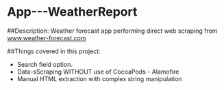 # App---WeatherReport

##Description:
Weather forecast app performing direct web scraping from www.weather-forecast.com 

##Things covered in this project:
- Search field option.
- Data-sScraping WITHOUT use of CocoaPods - Alamofire
- Manual HTML extraction with complex string manipulation

